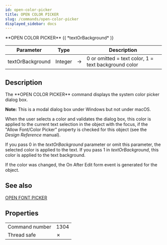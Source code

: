 ```yaml
---
id: open-color-picker
title: OPEN COLOR PICKER
slug: /commands/open-color-picker
displayed_sidebar: docs
---
```


<!--REF #_command_.OPEN COLOR PICKER.Syntax-->**OPEN COLOR PICKER** {( *textOrBackground* )}<!-- END REF-->
<!--REF #_command_.OPEN COLOR PICKER.Params-->
| Parameter | Type |  | Description |
| --- | --- | --- | --- |
| textOrBackground | Integer | &#8594;  | 0 or omitted = text color, 1 = text background color |

<!-- END REF-->

## Description 

<!--REF #_command_.OPEN COLOR PICKER.Summary-->The **OPEN COLOR PICKER** command displays the system color picker dialog box.<!-- END REF--> 

**Note:** This is a modal dialog box under Windows but not under macOS.

When the user selects a color and validates the dialog box, this color is applied to the current text selection in the object with the focus, if the "Allow Font/Color Picker" property is checked for this object (see the *Design Reference* manual).

If you pass 0 in the *textOrBackground* parameter or omit this parameter, the selected color is applied to the text. If you pass 1 in *textOrBackground*, this color is applied to the text background. 

If the color was changed, the On After Edit form event is generated for the object. 

## See also 

[OPEN FONT PICKER](open-font-picker.md)  

## Properties

|  |  |
| --- | --- |
| Command number | 1304 |
| Thread safe | &cross; |


